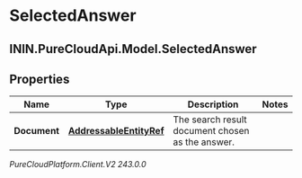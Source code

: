 # SelectedAnswer

## ININ.PureCloudApi.Model.SelectedAnswer

## Properties

|Name | Type | Description | Notes|
|------------ | ------------- | ------------- | -------------|
| **Document** | [**AddressableEntityRef**](AddressableEntityRef) | The search result document chosen as the answer. | |



_PureCloudPlatform.Client.V2 243.0.0_
